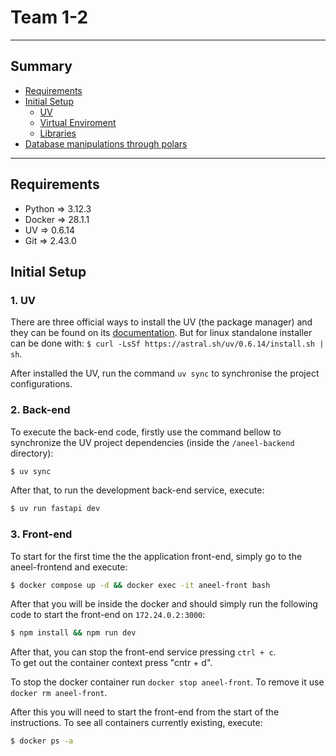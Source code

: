 # Team 1-2
---

## Summary
- [Requirements](#requirements)
- [Initial Setup](#setup)
	+ [UV](#uv-install)
	+ [Virtual Enviroment](#venv-setup)
	+ [Libraries](#libs-install)
- [Database manipulations through polars](#polars-database)

---
## Requirements <a name="requirements"></a>

- Python 	=> 3.12.3
- Docker 	=> 28.1.1
- UV 		=> 0.6.14
- Git		=> 2.43.0

## Initial Setup <a name="setup"></a>
### 1. UV
There are three official ways to install the UV (the package manager) and they can be found on its [documentation](https://docs.astral.sh/uv/getting-started/installation/#pypi). But for linux standalone installer can be done with:
`$ curl -LsSf https://astral.sh/uv/0.6.14/install.sh | sh`.

After installed the UV, run the command `uv sync` to synchronise the project configurations.

### 2. Back-end <a name="virtual-environment"></a>
To execute the back-end code, firstly use the command bellow to synchronize the UV project dependencies (inside the `/aneel-backend` directory):
```bash
$ uv sync
```
After that, to run the development back-end service, execute:
```bash
$ uv run fastapi dev
```

### 3. Front-end
To start for the first time the the application front-end, simply go to the aneel-frontend and execute:
```bash
$ docker compose up -d && docker exec -it aneel-front bash
```

After that you will be inside the docker and should simply run the following code to start the front-end on `172.24.0.2:3000`:

```bash
$ npm install && npm run dev
```

After that, you can stop the front-end service pressing `ctrl + c`. <br/>
To get out the container context press "cntr + d".

To stop the docker container run `docker stop aneel-front`. To remove it use `docker rm aneel-front`.

After this you will need to start the front-end from the start of the instructions. To see all containers currently existing, execute:
```bash
$ docker ps -a
```